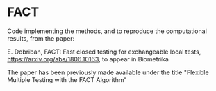 # FACT

Code implementing the methods, and to reproduce the computational results, from the paper:

E. Dobriban, FACT: Fast closed testing for exchangeable local tests, https://arxiv.org/abs/1806.10163, to appear in Biometrika

The paper has been previously made available under the title "Flexible Multiple Testing with the FACT Algorithm"
